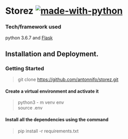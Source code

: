 # Storez [![made-with-python](https://img.shields.io/badge/Made%20with-Python-1f425f.svg)](https://www.python.org/)  
### Tech/framework used  
python 3.6.7 and [Flask](http://flask.pocoo.org/docs/dev/) 
## Installation and Deployment. 
### Getting Started 
> git clone https://github.com/antonnifo/storez.git 
#### Create a virtual environment and activate it 
> python3 - m venv env  
> source .env  
#### Install all the dependencies using the command
> pip install -r requirements.txt

